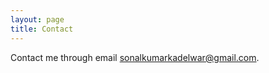 ```yaml
---
layout: page
title: Contact
---
```


Contact me through email [sonalkumarkadelwar@gmail.com](mailto:sonalkumarkadelwar@gmail.com).